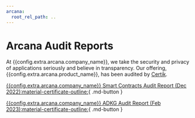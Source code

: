 ```yaml
---
arcana:
  root_rel_path: ..
---
```


#   Arcana Audit Reports

At {{config.extra.arcana.company_name}}, we take the security and privacy of applications seriously and believe in transparency. Our offering, {{config.extra.arcana.product_name}}, has been audited by [Certik](https://www.certik.com/).

[{{config.extra.arcana.company_name}} Smart Contracts Audit Report (Dec 2022):material-certificate-outline:](https://github.com/arcana-network/audit-reports/blob/main/REP-final-20221228T082421Z.pdf){ .md-button }

[{{config.extra.arcana.company_name}} ADKG Audit Report (Feb 2023):material-certificate-outline:](https://github.com/arcana-network/audit-reports/blob/main/REP-final-20230228T054948Z.pdf){ .md-button }
